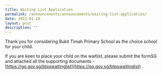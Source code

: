 ```yaml
---
title: Waiting List Application
permalink: /announcements/announcements/waiting-list-application/
date: 2022-01-19
layout: post
description: ""
---
```


Thank you for considering Bukit Timah Primary School as the choice school for your child.

If you are keen to place your child on the waitlist, please submit the formSG and attached all the supporting documents - [https://go.gov.sg/btpswaitinglist](https://go.gov.sg/btpswaitinglist) .
